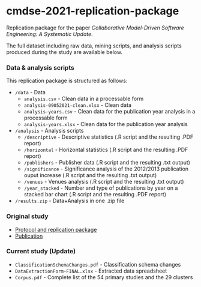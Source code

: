 # cmdse-2021-replication-package

Replication package for the paper _Collaborative Model-Driven Software Engineering: A Systematic Update_.

The full dataset including raw data, mining scripts, and analysis scripts produced during the study are available below.

### Data & analysis scripts

This replication package is structured as follows:
* `/data` - Data
   * `analysis.csv` - Clean data in a processable form
   * `analysis-09052021-clean.xlsx` - Clean data
   * `analysis-years.csv` - Clean data for the publication year analysis in a processable form
   * `analysis-years.xlsx` - Clean data for the publication year analysis
* `/analysis` - Analysis scripts
   * `/descriptive` - Descriptive statistics (.R script and the resulting .PDF report)
   * `/horizontal` - Horizontal statistics (.R script and the resulting .PDF report)
   * `/publishers` - Publisher data (.R script and the resulting .txt output)
   * `/significance` - Significance analysis of the 2012/2013 publication ouput increase (.R script and the resulting .txt output)
   * `/venues` - Venues analysis (.R script and the resulting .txt output)
   * `/year_stacked` - Number and type of publications by year on a stacked bar chart (.R script and the resulting .PDF report)
* `/results.zip` - Data+Analysis in one .zip file

### Original study
* [Protocol and replication package](http://people.disim.univaq.it/mirco.franzago/collaborativeMDSE)
* [Publication](https://ieeexplore.ieee.org/document/8047991/)

### Current study (Update)
* `ClassificationSchemaChanges.pdf` - Classification schema changes
* `DataExtractionForm-FINAL.xlsx` - Extracted data spreadsheet
* `Corpus.pdf` - Complete list of the 54 primary studies and the 29 clusters
